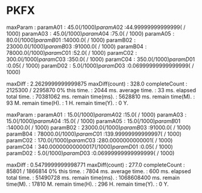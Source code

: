 # PKFX

maxParam             :
paramA$01  :45.0( / 1000)
paramA$02  :44.99999999999999( / 1000)
paramA$03  :45.0( / 1000)
paramA$04  :75.0( / 1000)
paramA$05  :80.0( / 1000)
paramB$01  :14000.0( / 1000)
paramB$02  :23000.0( / 1000)
paramB$03  :91000.0( / 1000)
paramB$04  :78000.0( / 1000)
paramC$01  :52.0( / 1000)
paramC$02  :300.0( / 1000)
paramC$03  :350.0( / 1000)
paramC$04  :350.0( / 1000)
paramD$01  :0.05( / 1000)
paramD$02  :5.0( / 1000)
paramD$03  :0.06999999999999999( / 1000)

maxDiff              : 2.2629999999999875
maxDiff(count)       : 328.0
completeCount        : 2125300 / 2295870 0%
this time.           : 2044 ms.
average time.        : 33 ms.
elapsed total time.  : 70381062 ms.
remain time(ms).     : 5628810 ms.
remain time(M).      : 93 M.
remain time(H).      : 1 H.
remain time(Y).      : 0 Y.


maxParam             :
paramA$01  :15.0( / 1000)
paramA$02  :15.0( / 1000)
paramA$03  :15.0( / 1000)
paramA$04  :15.0( / 1000)
paramA$05  :15.0( / 1000)
paramB$01  :14000.0( / 1000)
paramB$02  :23000.0( / 1000)
paramB$03  :91000.0( / 1000)
paramB$04  :78000.0( / 1000)
paramC$01  :139.99999999999997( / 1000)
paramC$02  :170.0( / 1000)
paramC$03  :280.0000000000001( / 1000)
paramC$04  :340.00000000000017( / 1000)
paramD$01  :0.05( / 1000)
paramD$02  :5.0( / 1000)
paramD$03  :0.06999999999999999( / 1000)

maxDiff              : 0.5479999999998771
maxDiff(count)       : 277.0
completeCount        : 85801 / 1866814 0%
this time.           : 7804 ms.
average time.        : 600 ms.
elapsed total time.  : 51490728 ms.
remain time(ms).     : 1068608400 ms.
remain time(M).      : 17810 M.
remain time(H).      : 296 H.
remain time(Y).      : 0 Y.